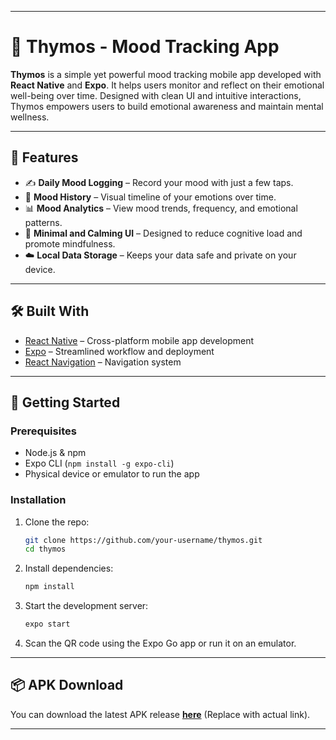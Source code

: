 

---

# 🌿 Thymos - Mood Tracking App

**Thymos** is a simple yet powerful mood tracking mobile app developed with **React Native** and **Expo**. It helps users monitor and reflect on their emotional well-being over time. Designed with clean UI and intuitive interactions, Thymos empowers users to build emotional awareness and maintain mental wellness.

---

## 📱 Features

* ✍️ **Daily Mood Logging** – Record your mood with just a few taps.
* 🧠 **Mood History** – Visual timeline of your emotions over time.
* 📊 **Mood Analytics** – View mood trends, frequency, and emotional patterns.
* 🎨 **Minimal and Calming UI** – Designed to reduce cognitive load and promote mindfulness.
* ☁️ **Local Data Storage** – Keeps your data safe and private on your device.

---

## 🛠️ Built With

* [React Native](https://reactnative.dev/) – Cross-platform mobile app development
* [Expo](https://expo.dev/) – Streamlined workflow and deployment
* [React Navigation](https://reactnavigation.org/) – Navigation system

---

## 🚀 Getting Started

### Prerequisites

* Node.js & npm
* Expo CLI (`npm install -g expo-cli`)
* Physical device or emulator to run the app

### Installation

1. Clone the repo:

   ```bash
   git clone https://github.com/your-username/thymos.git
   cd thymos
   ```

2. Install dependencies:

   ```bash
   npm install
   ```

3. Start the development server:

   ```bash
   expo start
   ```

4. Scan the QR code using the Expo Go app or run it on an emulator.

---

## 📦 APK Download

You can download the latest APK release [**here**](#) (Replace with actual link).

---

